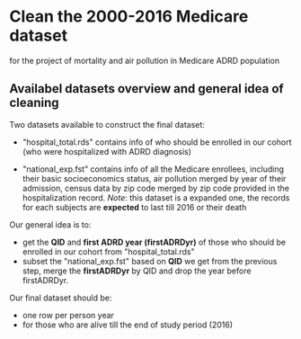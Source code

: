 # Clean the 2000-2016 Medicare dataset

for the project of mortality and air pollution in Medicare ADRD population

## Availabel datasets overview and general idea of cleaning

Two datasets available to construct the final dataset:

- "hospital_total.rds" contains info of who should be enrolled in our cohort (who were hospitalized with ADRD diagnosis)

- "national_exp.fst" contains info of all the Medicare enrollees, including their basic socioeconomics status, air pollution merged by year of their admission, census data by zip code merged by zip code provided in the hospitalization record. *Note*: this dataset is a expanded one, the records for each subjects are **expected** to last till 2016 or their death

Our general idea is to:

- get the **QID** and **first ADRD year (firstADRDyr)** of those who should be enrolled in our cohort from "hospital_total.rds"
- subset the "national_exp.fst" based on **QID** we get from the previous step, merge the **firstADRDyr** by QID and drop the year before firstADRDyr.

Our final dataset should be:

- one row per person year
- for those who are alive till the end of study period (2016)